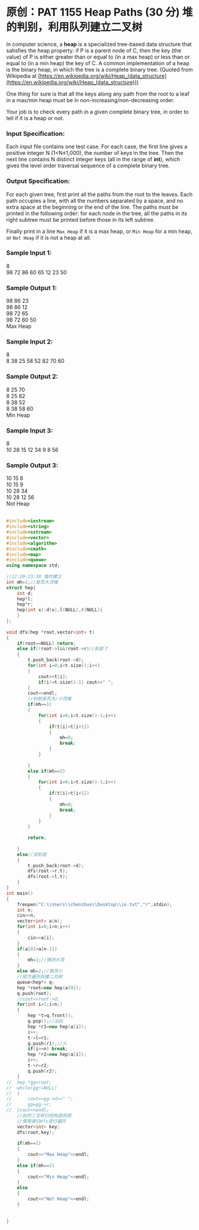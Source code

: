 # 原创：PAT 1155 Heap Paths (30 分) 堆的判别，利用队列建立二叉树

In computer science, a **heap** is a specialized tree-based data structure that satisfies the heap property: if P is a parent node of C, then the key (the value) of P is either greater than or equal to (in a max heap) or less than or equal to (in a min heap) the key of C. A common implementation of a heap is the binary heap, in which the tree is a complete binary tree. (Quoted from Wikipedia at [https://en.wikipedia.org/wiki/Heap_(data_structure](https://en.wikipedia.org/wiki/Heap_(data_structure)))

One thing for sure is that all the keys along any path from the root to a leaf in a max/min heap must be in non-increasing/non-decreasing order.

Your job is to check every path in a given complete binary tree, in order to tell if it is a heap or not.

### Input Specification:

Each input file contains one test case. For each case, the first line gives a positive integer N (1&lt;N≤1,000), the number of keys in the tree. Then the next line contains N distinct integer keys (all in the range of **int**), which gives the level order traversal sequence of a complete binary tree.

### Output Specification:

For each given tree, first print all the paths from the root to the leaves. Each path occupies a line, with all the numbers separated by a space, and no extra space at the beginning or the end of the line. The paths must be printed in the following order: for each node in the tree, all the paths in its right subtree must be printed before those in its left subtree.

Finally print in a line `Max Heap` if it is a max heap, or `Min Heap` for a min heap, or `Not Heap` if it is not a heap at all.

### Sample Input 1:
8  
98 72 86 60 65 12 23 50
### Sample Output 1:
98 86 23  
98 86 12  
98 72 65  
98 72 60 50  
Max Heap  
### Sample Input 2:
8  
8 38 25 58 52 82 70 60
### Sample Output 2:
8 25 70  
8 25 82  
8 38 52  
8 38 58 60  
Min Heap  
### Sample Input 3:
8  
10 28 15 12 34 9 8 56
### Sample Output 3:
10 15 8  
10 15 9  
10 28 34  
10 28 12 56  
Not Heap  
 
```c++
#include<iostream>
#include<string>
#include<sstream>
#include<vector>
#include<algorithm>
#include<cmath>
#include<map>
#include<queue>
using namespace std;
 
//12:20-13:30 堆的建立 
int mh=1;//是否大顶堆 
struct hep{
	int d;
	hep*l;
	hep*r;	
	hep(int x):d(x),l(NULL),r(NULL){
	}
};
 
void dfs(hep *root,vector<int> t)
{
	if(root==NULL) return;
	else if(!root->l&&!root->r)//到底了 
	{
		t.push_back(root->d);
		for(int i=0;i<t.size();i++)
		{
			cout<<t[i];
			if(i!=t.size()-1) cout<<" ";
		}
		cout<<endl;
		//判断是否大/小顶堆
		if(mh==1)
		{
			for(int i=0;i<t.size()-1;i++)
			{
				if(t[i]<t[i+1]) 
				{
					mh=0;
					break;
				}
			}
			
		} 
		else if(mh==2)
		{
			for(int i=0;i<t.size()-1;i++)
			{
				if(t[i]>t[i+1]) 
				{
					mh=0;
					break;
				}
			}
		}
		
		return; 
		 
	}
	else//没到底 
	{
		t.push_back(root->d);
		dfs(root->r,t);
		dfs(root->l,t);
	}
}
int main()
{
	freopen("C:\\Users\\chenzhuo\\Desktop\\in.txt","r",stdin);
	int n;
	cin>>n;
	vector<int> a(n);
	for(int i=0;i<n;i++)
	{
		cin>>a[i];
	}
	if(a[0]>a[n-1])
	{
		mh=1;//猜测大顶 
	}
	else mh=2;//猜测小 
	//层次遍历创建二叉树
	queue<hep*> q;
	hep *root=new hep(a[0]);
	q.push(root);
	//cout<<root->d;
	for(int i=1;i<n;)
	{
		hep *t=q.front();
		q.pop();//出队 
		hep *r1=new hep(a[i]);
		i++;
		t->l=r1;
		q.push(r1);//入 
		if(i>=n) break;
		hep *r2=new hep(a[i]);
		i++;
		t->r=r2;
		q.push(r2);
	}
//	hep *gg=root;
//	while(gg!=NULL)
//	{
//		cout<<gg->d<<" ";
//		gg=gg->r;
//	}cout<<endl;
	//此时二叉树已经构造完成
	//使用递归dfs进行遍历 
	vector<int> key;
	dfs(root,key);
	
	if(mh==1)
	{
		cout<<"Max Heap"<<endl;
	}
	else if(mh==2)
	{
		cout<<"Min Heap"<<endl;
	}
	else
	{
		cout<<"Not Heap"<<endl;
	}
	 
	
}
```